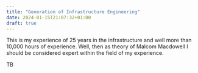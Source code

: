 ```yaml
---
title: "Generation of Infrastructure Engineering"
date: 2024-01-15T21:07:32+01:00
draft: true
---
```


This is my experience of 25 years in the infrastructure and well more than
10,000 hours of experience. Well, then as theory of Malcom Macdowell I should be
considered expert within the field of my experience.

TB
